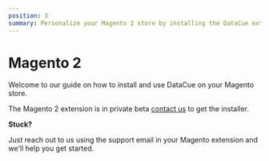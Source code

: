 ```yaml
---
position: 3
summary: Personalize your Magento 2 store by installing the DataCue extension.
---
```


# Magento 2 <Badge text="private beta" type="warn"/>

Welcome to our guide on how to install and use DataCue on your Magento store.

The Magento 2 extension is in private beta [contact us](https://datacue.co/contact) to get the installer.

**Stuck?**

Just reach out to us using the support email in your Magento extension and we'll help you get started.
